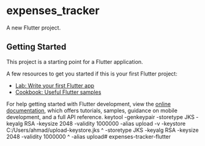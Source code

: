 # expenses_tracker

A new Flutter project.

## Getting Started

This project is a starting point for a Flutter application.

A few resources to get you started if this is your first Flutter project:

- [Lab: Write your first Flutter app](https://docs.flutter.dev/get-started/codelab)
- [Cookbook: Useful Flutter samples](https://docs.flutter.dev/cookbook)

For help getting started with Flutter development, view the
[online documentation](https://docs.flutter.dev/), which offers tutorials,
samples, guidance on mobile development, and a full API reference.
keytool -genkeypair -storetype JKS -keyalg RSA -keysize 2048 -validity 1000000 -alias upload -v -keystore C:/Users/ahmad/upload-keystore.jks ^
        -storetype JKS -keyalg RSA -keysize 2048 -validity 1000000 ^
        -alias upload#   e x p e n s e s - t r a c k e r - f l u t t e r  
 
